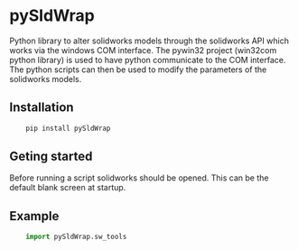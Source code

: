 # pySldWrap

Python library to alter solidworks models through the solidworks API which works via the windows COM interface. The pywin32 project (win32com python library) is used to have python communicate to the COM interface. The python scripts can then be used to modify the parameters of the solidworks models.

## Installation

```sh
    pip install pySldWrap
```

## Geting started

Before running a script solidworks should be opened. This can be the default blank screen at startup.

## Example

```python
    import pySldWrap.sw_tools
```
